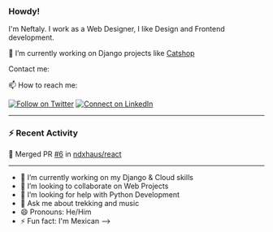 ### Howdy!

I'm Neftaly. I work as a Web Designer, I like Design and Frontend development.

🔭 I’m currently working on Django projects like [Catshop](github.com/nefter/catshop)

Contact me:

📫 How to reach me:

[![Follow on Twitter](https://img.shields.io/badge/--twitter?label=Twitter&logo=Twitter&style=social)](https://twitter.com/nefter_) [![Connect on LinkedIn](https://img.shields.io/badge/--linkedin?label=LinkedIn&logo=LinkedIn&style=social)](https://www.linkedin.com/in/nefter)

---

### :zap: Recent Activity

<!--START_SECTION:activity-->
🎉 Merged PR [#6](https://github.com//ndxhaus/react/pull/1) in [ndxhaus/react](https://github.com//ndxhaus/react)
<!--END_SECTION:activity-->

---
- 🌱 I’m currently working on my Django & Cloud skills
- 👯 I’m looking to collaborate on Web Projects
- 🤔 I’m looking for help with Python Development
- 💬 Ask me about trekking and music
- 😄 Pronouns: He/Him
- ⚡ Fun fact: I'm Mexican
-->
